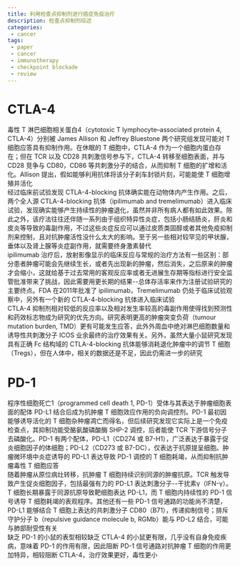 ```yaml
---
title: 利用检查点抑制剂进行癌症免疫治疗
description: 检查点抑制剂综述
categories:
 - cancer
tags:
 - paper
 - cancer
 - immunotherapy
 - checkpoint blockade
 - review
---
```


# CTLA-4
毒性 T 淋巴细胞相关蛋白4（cytotoxic T lymphocyte–associated protein 4, CTLA-4）分别被 James Allison 和 Jeffrey Bluestone 两个研究组发现可能对 T 细胞应答具有抑制作用。在休眠的 T 细胞中，CTLA-4 作为一个细胞内蛋白存在；但在 TCR 以及 CD28 共刺激信号参与下，CTLA-4 转移至细胞表面，并与 CD28 竞争与 CD80，CD86 等共刺激分子的结合，从而抑制 T 细胞的扩增和活化。Allison 提出，假如能够利用抗体将该分子刹车封锁片刻，可能能使 T 细胞增殖并活化  
经过临床前试验发现 CTLA-4-blocking 抗体确实能在动物体内产生作用。之后，两个全人源 CTLA-4-blocking 抗体（ipilimumab and tremelimumab）进入临床试验，发现确实能够产生持续性的肿瘤退化，虽然并非所有病人都有如此效果。除此之外，该疗法往往还伴随一系列由于组织特异性炎症，包括小肠结肠炎，肝炎和皮炎等导致的毒副作用，不过这些炎症反应可以通过皮质类固醇或者其他免疫抑制剂来控制，且对抗肿瘤活性没什么太大的影响。至于另一些相对较罕见的甲状腺，垂体以及肾上腺等炎症副作用，就需要终身激素替代  
ipilimumab 治疗后，放射影像显示的临床反应与常规的治疗方法有一些区别：部分患者肿瘤可能会先继续生长，或者先出现新的肿瘤，然后消失，之后原来的肿瘤才会缩小，这就给基于过去常用的客观反应率或者无进展生存期等指标进行安全监管批准带来了挑战，因此需要用更长期的结果--总体存活率来作为注册试验研究的主要终点。FDA 在2011年批准了 ipilimumab，Tremelimumab 仍处于临床试验观察中，另外有一个新的 CTLA-4-blocking 抗体进入临床试验  
CTLA-4 抑制剂相对较低的反应率以及相对发生率较高的毒副作用使得找到预测性和药效标志物成为研究的优先方向。研究表明更高的肿瘤突变负荷（tumour mutation burden, TMD）更有可能发生应答，此外外周血中绝对淋巴细胞数量和诱导性共刺激分子 ICOS 业余最终的治疗效果有关。另外，虽然大量小鼠研究发现具有正确 Fc 结构域的 CTLA-4-blocking 抗体能够消耗退化肿瘤中的调节 T 细胞（Tregs），但在人体中，相关的数据还是不足，因此仍需进一步的研究  
  
# PD-1
程序性细胞死亡1（programmed cell death 1, PD-1）受体与其表达于肿瘤细胞表面的配体 PD-L1 结合后成为抗肿瘤 T 细胞效应作用的负向调控剂。PD-1 最初因能够诱导活化的 T 细胞杂种瘤凋亡而得名，但后续研究发现它实际上是一个免疫检查点，其抑制功能受酪氨酸磷酸酶 SHP-2 调控，后者能使 TCR 下游信号分子去磷酸化。PD-1 有两个配体，PD-L1（CD274 或 B7-H1），广泛表达于暴露于促炎细胞因子的体细胞；PD-L2（CD273 或 B7-DC），仅表达于抗原提呈细胞。肿瘤微环境中炎症诱导的 PD-L1 表达导致 PD-1 调控的 T 细胞耗竭，从而抑制抗肿瘤毒性 T 细胞应答  
随着肿瘤从原位病灶转移，抗肿瘤 T 细胞持续识别同源的肿瘤抗原。TCR 触发导致产生促炎细胞因子，包括最强有力的 PD-L1 表达刺激分子--干扰素γ（IFN-γ）。T 细胞长期暴露于同源抗原导致靶细胞表达 PD-L1，而 T 细胞内持续性的 PD-1 信号诱导 T 细胞耗竭的表观程序。其他还有一些 PD-1 信号通路的功能尚不清楚，PD-L1 能够结合 T 细胞上表达的共刺激分子 CD80（B71），传递抑制信号；排斥守护分子 b（repulsive guidance molecule b, RGMb）能与 PD-L2 结合，可能与肺部耐受性有关  
缺乏 PD-1 的小鼠的表型相较缺乏 CTLA-4 的小鼠更有限，几乎没有自身免疫疾病，意味着 PD-1 的作用有限，因此阻断 PD-1 信号通路对抗肿瘤 T 细胞的作用更加特异，相较阻断 CTLA-4，治疗效果更好，毒性更小  
